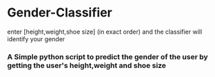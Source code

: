 # Gender-Classifier
enter [height,weight,shoe size] (in exact order) and the classifier will identify your gender

### A Simple python script to predict the gender of the user by getting the user's height,weight and shoe size
